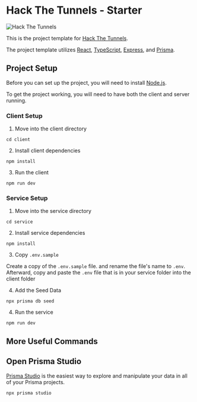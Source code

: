 # Hack The Tunnels - Starter

![Hack The Tunnels](https://i.imgur.com/hfdpJca.png)

This is the project template for [Hack The Tunnels](https://ccss.carleton.ca/hackthetunnels/).

The project template utilizes [React](https://react.dev/), [TypeScript](https://www.typescriptlang.org/), [Express](https://expressjs.com/), and [Prisma](https://www.prisma.io/).

## Project Setup

Before you can set up the project, you will need to install [Node.js](https://nodejs.org/en).

To get the project working, you will need to have both the client and server running.

### Client Setup

1. Move into the client directory

```
cd client
```

2. Install client dependencies

```
npm install
```

3. Run the client

```
npm run dev
```

### Service Setup

1. Move into the service directory

```
cd service
```

2. Install service dependencies

```
npm install
```

3. Copy `.env.sample`

Create a copy of the `.env.sample` file. and rename the file's name to `.env`.
Afterward, copy and paste the `.env` file that is in your service folder into the client folder

4. Add the Seed Data

```
npx prisma db seed
```

4. Run the service

```
npm run dev
```

## More Useful Commands

## Open Prisma Studio

[Prisma Studio](https://www.prisma.io/studio) is the easiest way to explore and manipulate your data in all of your Prisma projects.

```
npx prisma studio
```
